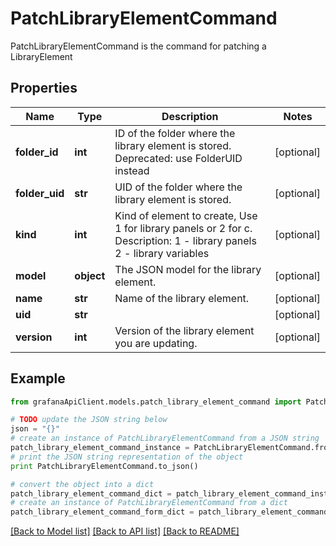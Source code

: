 # PatchLibraryElementCommand

PatchLibraryElementCommand is the command for patching a LibraryElement

## Properties
Name | Type | Description | Notes
------------ | ------------- | ------------- | -------------
**folder_id** | **int** | ID of the folder where the library element is stored.  Deprecated: use FolderUID instead | [optional] 
**folder_uid** | **str** | UID of the folder where the library element is stored. | [optional] 
**kind** | **int** | Kind of element to create, Use 1 for library panels or 2 for c. Description: 1 - library panels 2 - library variables | [optional] 
**model** | **object** | The JSON model for the library element. | [optional] 
**name** | **str** | Name of the library element. | [optional] 
**uid** | **str** |  | [optional] 
**version** | **int** | Version of the library element you are updating. | [optional] 

## Example

```python
from grafanaApiClient.models.patch_library_element_command import PatchLibraryElementCommand

# TODO update the JSON string below
json = "{}"
# create an instance of PatchLibraryElementCommand from a JSON string
patch_library_element_command_instance = PatchLibraryElementCommand.from_json(json)
# print the JSON string representation of the object
print PatchLibraryElementCommand.to_json()

# convert the object into a dict
patch_library_element_command_dict = patch_library_element_command_instance.to_dict()
# create an instance of PatchLibraryElementCommand from a dict
patch_library_element_command_form_dict = patch_library_element_command.from_dict(patch_library_element_command_dict)
```
[[Back to Model list]](../README.md#documentation-for-models) [[Back to API list]](../README.md#documentation-for-api-endpoints) [[Back to README]](../README.md)


